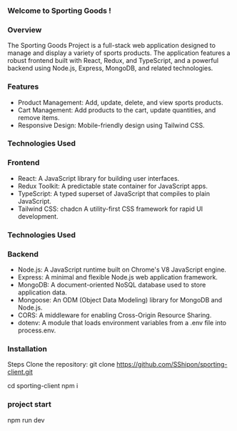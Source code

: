 ### Welcome to Sporting Goods !


### Overview
The Sporting Goods Project is a full-stack web application designed to manage and display a variety of sports products. The application features a robust frontend built with React, Redux, and TypeScript, and a powerful backend using Node.js, Express, MongoDB, and related technologies.


### Features
- Product Management: Add, update, delete, and view sports products.
- Cart Management: Add products to the cart, update quantities, and remove items.
- Responsive Design: Mobile-friendly design using Tailwind CSS.


### Technologies Used
### Frontend
- React: A JavaScript library for building user interfaces.
- Redux Toolkit: A predictable state container for JavaScript apps.
- TypeScript: A typed superset of JavaScript that compiles to plain JavaScript.
- Tailwind CSS: chadcn A utility-first CSS framework for rapid UI development.

### Technologies Used
### Backend
- Node.js: A JavaScript runtime built on Chrome's V8 JavaScript engine.
- Express: A minimal and flexible Node.js web application framework.
- MongoDB: A document-oriented NoSQL database used to store application data.
- Mongoose: An ODM (Object Data Modeling) library for MongoDB and Node.js.
- CORS: A middleware for enabling Cross-Origin Resource Sharing.
- dotenv: A module that loads environment variables from a .env file into process.env.


### Installation

Steps
Clone the repository: git clone https://github.com/SShipon/sporting-client.git

cd sporting-client
npm i 
### project start
npm run dev 